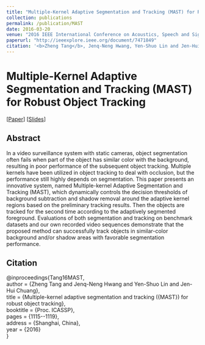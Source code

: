 ```yaml
---
title: "Multiple-Kernel Adaptive Segmentation and Tracking (MAST) for Robust Object Tracking"
collection: publications
permalink: /publication/MAST
date: 2016-03-20
venue: "2016 IEEE International Conference on Acoustics, Speech and Signal Processing"
paperurl: "http://ieeexplore.ieee.org/document/7471849"
citation: '<b>Zheng Tang</b>, Jenq-Neng Hwang, Yen-Shuo Lin and Jen-Hui Chuang. "Multiple-Kernel Adaptive Segmentation and Tracking (MAST) for Robust Object Tracking". <i>Proceedings of 2016 IEEE International Conference on Acoustics, Speech and Signal Processing (ICASSP 2016)</i>. pp. 3064-3068. 2016.'
---
```

# Multiple-Kernel Adaptive Segmentation and Tracking (MAST) for Robust Object Tracking

[<a href="https://ieeexplore.ieee.org/document/7471849">Paper</a>]
[<a href="http://zhengthomastang.github.io/files/MAST_slides.pdf">Slides</a>]

## Abstract
In a video surveillance system with static cameras, object segmentation often fails when part of the object has similar color with the background, resulting in poor performance of the subsequent object tracking. Multiple kernels have been utilized in object tracking to deal with occlusion, but the performance still highly depends on segmentation. This paper presents an innovative system, named Multiple-kernel Adaptive Segmentation and Tracking (MAST), which dynamically controls the decision thresholds of background subtraction and shadow removal around the adaptive kernel regions based on the preliminary tracking results. Then the objects are tracked for the second time according to the adaptively segmented foreground. Evaluations of both segmentation and tracking on benchmark datasets and our own recorded video sequences demonstrate that the proposed method can successfully track objects in similar-color background and/or shadow areas with favorable segmentation performance.


## Citation
@inproceedings{Tang16MAST,  
author = {Zheng Tang and Jenq-Neng Hwang and Yen-Shuo Lin and Jen-Hui Chuang},  
title = {Multiple-kernel adaptive segmentation and tracking ({MAST}) for robust object tracking},  
booktitle = {Proc. ICASSP},  
pages = {1115--1119},  
address = {Shanghai, China},  
year = {2016}  
}
